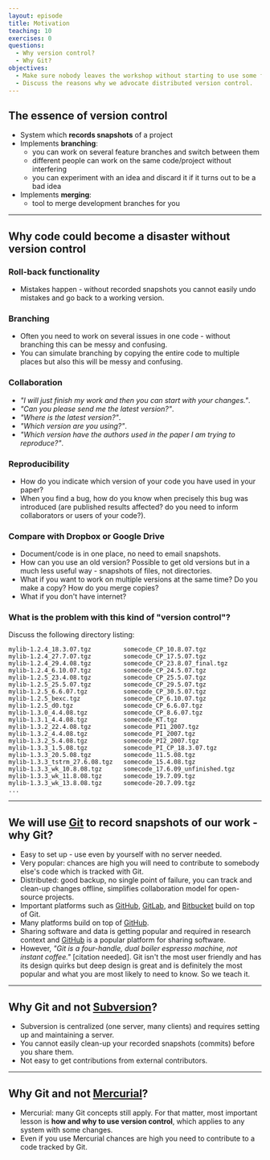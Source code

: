 ```yaml
---
layout: episode
title: Motivation
teaching: 10
exercises: 0
questions:
  - Why version control?
  - Why Git?
objectives:
  - Make sure nobody leaves the workshop without starting to use some form of version control.
  - Discuss the reasons why we advocate distributed version control.
---
```


## The essence of version control

- System which **records snapshots** of a project
- Implements **branching**:
  - you can work on several feature branches and switch between them
  - different people can work on the same code/project without interfering
  - you can experiment with an idea and discard it if it turns out to be a bad idea
- Implements **merging**:
  - tool to merge development branches for you

---

## Why code could become a disaster without version control


### Roll-back functionality

- Mistakes happen - without recorded snapshots you cannot easily undo mistakes and go back to a working version.


### Branching

- Often you need to work on several issues in one code - without branching this can be messy and confusing.
- You can simulate branching by copying the entire code to multiple places but also this will be messy and confusing.


### Collaboration

- *"I will just finish my work and then you can start with your changes."*.
- *"Can you please send me the latest version?"*.
- *"Where is the latest version?"*.
- *"Which version are you using?"*.
- *"Which version have the authors used in the paper I am trying to reproduce?"*.


### Reproducibility

- How do you indicate which version of your code you have used in your paper?
- When you find a bug, how do you know when precisely this bug was introduced
  (are published results affected? do you need to inform collaborators or users of your code?).


### Compare with Dropbox or Google Drive

- Document/code is in one place, no need to email snapshots.
- How can you use an old version? Possible to get old versions but in a much less useful way - snapshots of files, not directories.
- What if you want to work on multiple versions at the same time? Do you make a copy? How do you merge copies?
- What if you don't have internet?


### What is the problem with this kind of "version control"?

Discuss the following directory listing:

```shell
mylib-1.2.4_18.3.07.tgz         somecode_CP_10.8.07.tgz
mylib-1.2.4_27.7.07.tgz         somecode_CP_17.5.07.tgz
mylib-1.2.4_29.4.08.tgz         somecode_CP_23.8.07_final.tgz
mylib-1.2.4_6.10.07.tgz         somecode_CP_24.5.07.tgz
mylib-1.2.5_23.4.08.tgz         somecode_CP_25.5.07.tgz
mylib-1.2.5_25.5.07.tgz         somecode_CP_29.5.07.tgz
mylib-1.2.5_6.6.07.tgz          somecode_CP_30.5.07.tgz
mylib-1.2.5_bexc.tgz            somecode_CP_6.10.07.tgz
mylib-1.2.5_d0.tgz              somecode_CP_6.6.07.tgz
mylib-1.3.0_4.4.08.tgz          somecode_CP_8.6.07.tgz
mylib-1.3.1_4.4.08.tgz          somecode_KT.tgz
mylib-1.3.2_22.4.08.tgz         somecode_PI1_2007.tgz
mylib-1.3.2_4.4.08.tgz          somecode_PI_2007.tgz
mylib-1.3.2_5.4.08.tgz          somecode_PI2_2007.tgz
mylib-1.3.3_1.5.08.tgz          somecode_PI_CP_18.3.07.tgz
mylib-1.3.3_20.5.08.tgz         somecode_11.5.08.tgz
mylib-1.3.3_tstrm_27.6.08.tgz   somecode_15.4.08.tgz
mylib-1.3.3_wk_10.8.08.tgz      somecode_17.6.09_unfinished.tgz
mylib-1.3.3_wk_11.8.08.tgz      somecode_19.7.09.tgz
mylib-1.3.3_wk_13.8.08.tgz      somecode-20.7.09.tgz
...
```

---

## We will use [Git](https://git-scm.com) to record snapshots of our work - why Git?

- Easy to set up - use even by yourself with no server needed.
- Very popular: chances are high you will need to contribute to somebody else's code which is tracked with Git.
- Distributed: good backup, no single point of failure, you can track and clean-up changes offline, simplifies collaboration model for open-source projects.
- Important platforms such as [GitHub](https://github.com), [GitLab](https://gitlab.com), and [Bitbucket](https://bitbucket.org)
  build on top of Git.
- Many platforms build on top of [GitHub](https://github.com).
- Sharing software and data is getting popular and required in research context
  and [GitHub](https://github.com) is a popular platform for sharing software.
- However, *"Git is a four-handle, dual boiler espresso machine, not instant coffee."* [citation needed].
  Git isn't the most user friendly and has its design quirks but deep design
  is great and is definitely the most popular and what you are most likely to
  need to know. So we teach it.

---

## Why Git and not [Subversion](https://subversion.apache.org)?

- Subversion is centralized (one server, many clients) and requires setting up and maintaining a server.
- You cannot easily clean-up your recorded snapshots (commits) before you share them.
- Not easy to get contributions from external contributors.

---

## Why Git and not [Mercurial](https://www.mercurial-scm.org)?

- Mercurial: many Git concepts still apply. For that matter, most important
  lesson is **how and why to use version control**, which applies to any system
  with some changes.
- Even if you use Mercurial chances are high you need to contribute to a code tracked by Git.
